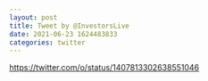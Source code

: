 ```yaml
--- 
layout: post 
title: Tweet by @InvestorsLive 
date: 2021-06-23 1624483833 
categories: twitter 
--- 
```

https://twitter.com/o/status/1407813302638551046